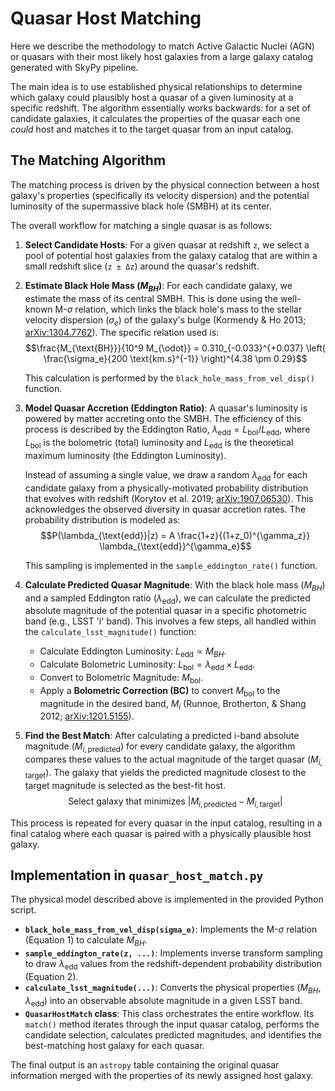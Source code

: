 # Quasar Host Matching

Here we describe the methodology to match Active Galactic Nuclei (AGN) or quasars with their most likely host galaxies from a large galaxy catalog generated with SkyPy pipeline.

The main idea is to use established physical relationships to determine which galaxy could plausibly host a quasar of a given luminosity at a specific redshift. The algorithm essentially works backwards: for a set of candidate galaxies, it calculates the properties of the quasar each one *could* host and matches it to the target quasar from an input catalog.

## The Matching Algorithm

The matching process is driven by the physical connection between a host galaxy's properties (specifically its velocity dispersion) and the potential luminosity of the supermassive black hole (SMBH) at its center.

The overall workflow for matching a single quasar is as follows:

1.  **Select Candidate Hosts**: For a given quasar at redshift `z`, we select a pool of potential host galaxies from the galaxy catalog that are within a small redshift slice (`z ± Δz`) around the quasar's redshift.

2.  **Estimate Black Hole Mass ($M_{BH}$)**: For each candidate galaxy, we estimate the mass of its central SMBH. This is done using the well-known M-$\sigma$ relation, which links the black hole's mass to the stellar velocity dispersion ($\sigma_e$) of the galaxy's bulge (Kormendy & Ho 2013; [arXiv:1304.7762](https://arxiv.org/abs/1304.7762)). The specific relation used is:\
$$\frac{M_{\text{BH}}}{10^9 M_{\odot}} = 0.310_{-0.033}^{+0.037} \left( \frac{\sigma_e}{200 \text{km.s}^{-1}} \right)^{4.38 \pm 0.29}$$

    This calculation is performed by the `black_hole_mass_from_vel_disp()` function.

3.  **Model Quasar Accretion (Eddington Ratio)**: A quasar's luminosity is powered by matter accreting onto the SMBH. The efficiency of this process is described by the Eddington Ratio, $\lambda_{\text{edd}} = L_{\text{bol}} / L_{\text{edd}}$, where $L_{\text{bol}}$ is the bolometric (total) luminosity and $L_{\text{edd}}$ is the theoretical maximum luminosity (the Eddington Luminosity).

    Instead of assuming a single value, we draw a random $\lambda_{\text{edd}}$ for each candidate galaxy from a physically-motivated probability distribution that evolves with redshift (Korytov et al. 2019; [arXiv:1907.06530](https://arxiv.org/abs/1907.06530)). This acknowledges the observed diversity in quasar accretion rates. The probability distribution is modeled as:\
    $$P(\lambda_{\text{edd}}|z) = A \frac{1+z}{(1+z_0)^{\gamma_z}} \lambda_{\text{edd}}^{\gamma_e}$$

    This sampling is implemented in the `sample_eddington_rate()` function.

4.  **Calculate Predicted Quasar Magnitude**: With the black hole mass ($M_{BH}$) and a sampled Eddington ratio ($\lambda_{\text{edd}}$), we can calculate the predicted absolute magnitude of the potential quasar in a specific photometric band (e.g., LSST 'i' band). This involves a few steps, all handled within the `calculate_lsst_magnitude()` function:
    * Calculate Eddington Luminosity: $L_{\text{edd}} \propto M_{BH}$.
    * Calculate Bolometric Luminosity: $L_{\text{bol}} = \lambda_{\text{edd}} \times L_{\text{edd}}$.
    * Convert to Bolometric Magnitude: $M_{\text{bol}}$.
    * Apply a **Bolometric Correction (BC)** to convert $M_{\text{bol}}$ to the magnitude in the desired band, $M_i$ (Runnoe, Brotherton, & Shang 2012; [arXiv:1201.5155](https://arxiv.org/abs/1201.5155)).

5.  **Find the Best Match**: After calculating a predicted i-band absolute magnitude ($M_{i, \text{predicted}}$) for every candidate galaxy, the algorithm compares these values to the actual magnitude of the target quasar ($M_{i, \text{target}}$). The galaxy that yields the predicted magnitude closest to the target magnitude is selected as the best-fit host.\
$$\text{Select galaxy that minimizes } |M_{i, \text{predicted}} - M_{i, \text{target}}|$$

This process is repeated for every quasar in the input catalog, resulting in a final catalog where each quasar is paired with a physically plausible host galaxy.

## Implementation in `quasar_host_match.py`

The physical model described above is implemented in the provided Python script.

* **`black_hole_mass_from_vel_disp(sigma_e)`**: Implements the M-$\sigma$ relation (Equation 1) to calculate $M_{BH}$.
* **`sample_eddington_rate(z, ...)`**: Implements inverse transform sampling to draw $\lambda_{\text{edd}}$ values from the redshift-dependent probability distribution (Equation 2).
* **`calculate_lsst_magnitude(...)`**: Converts the physical properties ($M_{BH}$, $\lambda_{\text{edd}}$) into an observable absolute magnitude in a given LSST band.
* **`QuasarHostMatch` class**: This class orchestrates the entire workflow. Its `match()` method iterates through the input quasar catalog, performs the candidate selection, calculates predicted magnitudes, and identifies the best-matching host galaxy for each quasar.

The final output is an `astropy` table containing the original quasar information merged with the properties of its newly assigned host galaxy.